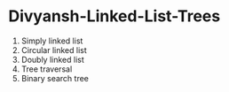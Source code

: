 # Divyansh-Linked-List-Trees
1. Simply linked list
2. Circular linked list
3. Doubly linked list
4. Tree traversal
5. Binary search tree
